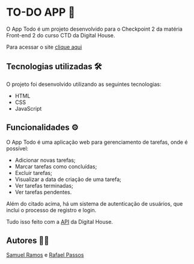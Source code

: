 # TO-DO APP 📝

O App Todo é um projeto desenvolvido para o Checkpoint 2 da matéria Front-end 2 do curso CTD da Digital House.

Para acessar o site [clique aqui](https://thesamramos.github.io/checkpoint-2/)

## Tecnologias utilizadas 🛠

O projeto foi desenvolvido utilizando as seguintes tecnologias:

<ul>
<li>HTML</li>
<li>CSS</li>
<li>JavaScript</li>
</ul>

## Funcionalidades ⚙

O App Todo é uma aplicação web para gerenciamento de tarefas, onde é possível:

<ul>
<li>Adicionar novas tarefas;</li>
<li>Marcar tarefas como concluídas;</li>
<li>Excluir tarefas;</li>
<li>Visualizar a data de criação de uma tarefa;</li>
<li>Ver tarefas terminadas;</li>
<li>Ver tarefas pendentes.</li>
</ul>

Além do citado acima, há um sistema de autenticação de usuários, que inclui o processo de registro e login.

Tudo isso feito com a [API](https://todo-api.ctd.academy/) da Digital House.

## Autores 👩‍💻

[Samuel Ramos](https://github.com/Thesamramos) e [Rafael Passos](https://github.com/Turquinho)
